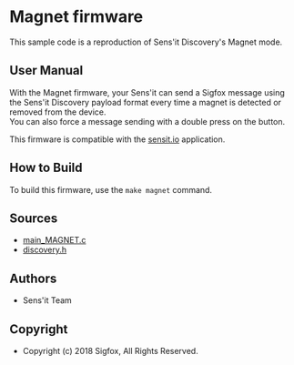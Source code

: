 # Magnet firmware

This sample code is a reproduction of Sens'it Discovery's Magnet mode.

## User Manual

With the Magnet firmware, your Sens'it can send a Sigfox message using the Sens'it Discovery payload format every time a magnet is detected or removed from the device.  
You can also force a message sending with a double press on the button.

This firmware is compatible with the [sensit.io](https://www.sensit.io) application.

## How to Build

To build this firmware, use the `make magnet` command.

## Sources

- [main_MAGNET.c](../sdk/src/main_MAGNET.c)
- [discovery.h](../sdk/resources/discovery.h)

## Authors

- Sens'it Team

## Copyright

- Copyright (c) 2018 Sigfox, All Rights Reserved.
